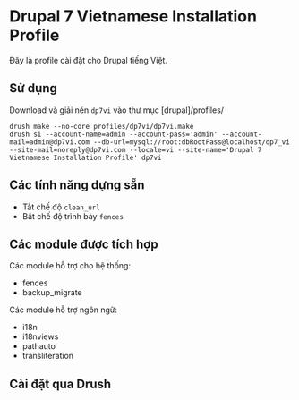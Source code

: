 Drupal 7 Vietnamese Installation Profile
=====

Đây là profile cài đặt cho Drupal tiếng Việt.

## Sử dụng

Download và giải nén `dp7vi` vào thư mục [drupal]/profiles/

~~~
drush make --no-core profiles/dp7vi/dp7vi.make
drush si --account-name=admin --account-pass='admin' --account-mail=admin@dp7vi.com --db-url=mysql://root:dbRootPass@localhost/dp7_vi --site-mail=noreply@dp7vi.com --locale=vi --site-name='Drupal 7 Vietnamese Installation Profile' dp7vi
~~~


## Các tính năng dựng sẵn

* Tắt chế độ `clean_url`
* Bật chế độ trình bày `fences`

## Các module được tích hợp

Các module hỗ trợ cho hệ thống:

* fences
* backup_migrate

Các module hỗ trợ ngôn ngữ:

* i18n
* i18nviews
* pathauto
* transliteration

## Cài đặt qua Drush


